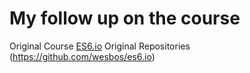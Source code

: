 # My follow up on the course

Original Course [ES6.io](https://ES6.io)
Original Repositories (https://github.com/wesbos/es6.io)

